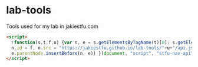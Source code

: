 # lab-tools
Tools used for my lab in jakiestfu.com

```html
<script>
  !function(s,t,f,u) {var n, e = s.getElementsByTagName(t)[0]; s.getElementById(f) || (n = s.createElement(t),
  n.id = f, n.src = "https://jakiestfu.github.io/lab-tools/"+u+"/api.js" + "?" + (new Date).getTime(),
  e.parentNode.insertBefore(n, e)) }(document, "script", "stfu-nav-api", "nav");
</script>
```
